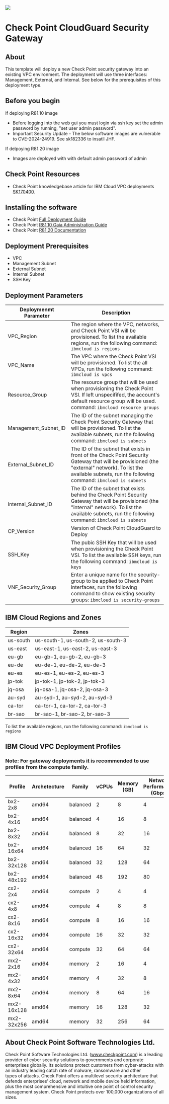 ![](https://github.com/joe-at-cp/checkpoint-iaas-gw-ibm-vpc/blob/master/CloudGuard_IaaS.jpg?v=4&s=100)

# Check Point CloudGuard Security Gateway

## About
This template will deploy a new Check Point security gateway into an existing VPC environment. The deployment will use three interfaces: Management, External, and Internal. See below for the prerequisites of this deployment type. 

## Before you begin
If deploying R81.10 image
  - Before logging into the web gui you must login via ssh key set the admin password by running, "set user admin password".
  - Important Security Update - The below software images are vulnerable to CVE-2024-24919. See sk182336 to insatll JHF.

If delpoying R81.20 image
  - Images are deployed with with default admin password of admin

## Check Point Resources
- Check Point knowledgebase article for IBM Cloud VPC deployments [SK170400](https://supportcenter.checkpoint.com/supportcenter/portal?eventSubmit_doGoviewsolutiondetails=&solutionid=sk170400&partition=Basic&product=Security).

## Installing the software
- Check Point [Full Deployment Guide](https://supportcenter.checkpoint.com/supportcenter/portal?action=portlets.DCFileAction&eventSubmit_doGetdcdetails=&fileid=112069)
- Check Point [R81.10 Gaia Administration Guide](https://sc1.checkpoint.com/documents/R81.10/WebAdminGuides/EN/CP_R81.10_Gaia_AdminGuide/Topics-GAG/Getting_Started.htm?tocpath=_____6)
- Check Point [R81.20 Documentation](https://support.checkpoint.com/results/sk/sk173903)
  
## Deployment Prerequisites 
- VPC
- Management Subnet
- External Subnet
- Internal Subnet
- SSH Key

## Deployment Parameters
| Deploymenmt Parameter | Description |
|-----------------------|-------------|
| VPC_Region | The region where the VPC, networks, and Check Point VSI will be provisioned. To list the available regions, run  the following command: ```ibmcloud is regions```|
| VPC_Name  | The VPC where the Check Point VSI will be provisioned. To list the all VPCs, run  the following command: ```ibmcloud is vpcs```|
| Resource_Group | The resource group that will be used when provisioning the Check Point VSI. If left unspecififed, the account's default resource group will be used. command: ```ibmcloud resource groups``` |
| Management_Subnet_ID | The ID of the subnet managing the Check Point Security Gateway that will be provisioned. To list the available subnets, run  the following command: ```ibmcloud is subnets```|
| External_Subnet_ID | The ID of the subnet that exists in front of the Check Point Security Gateway that will be provisioned (the "external" network). To list the available subnets, run  the following command: ```ibmcloud is subnets```|
| Internal_Subnet_ID  | The ID of the subnet that exists behind the Check Point Security Gateway that will be provisioned (the "internal" network).  To list the available subnets, run  the following command: ```ibmcloud is subnets```|
| CP_Version | Version of Check Point CloudGuard to Deploy |
| SSH_Key       | The pubic SSH Key that will be used when provisioning the Check Point  VSI. To list the available SSH keys, run  the following command: ```ibmcloud is keys``` |
| VNF_Security_Group | Enter a unique name for the security-group to be applied to Check Point interfaces, run the following command to show existing security groups: ```ibmcloud is security-groups```  |

## IBM Cloud Regions and Zones
| Region | Zones |
|--------|-------|
| us-south | us-south-1, us-south-2, us-south-3 |
| us-east  | us-east-1, us-east-2, us-east-3 |
| eu-gb    | eu-gb-1, eu-gb-2, eu-gb-3 |
| eu-de    | eu-de-1, eu-de-2, eu-de-3 |
| eu-es    | eu-es-1, eu-es-2, eu-es-3 |
| jp-tok   | jp-tok-1, jp-tok-2, jp-tok-3 |
| jq-osa   | jq-osa-1, jq-osa-2, jq-osa-3 |
| au-syd   | au-syd-1, au-syd-2, au-syd-3 |
| ca-tor   | ca-tor-1, ca-tor-2, ca-tor-3 |
| br-sao   | br-sao-1, br-sao-2, br-sao-3 |

To list the available regions, run the following command: ```ibmcloud is regions```

## IBM Cloud VPC Deployment Profiles
### Note: For gateway deployments it is recommended to use profiles from the compute family.

| Profile   | Archetecture | Family     | vCPUs | Memory (GB) | Network Performance (Gbps)|       
|-----------|--------------|------------|-------|-------------|---------------------------|
|bx2-2x8    |     amd64    |   balanced |  2    |   8         |  4   |
|bx2-4x16   |     amd64    |   balanced |  4    |   16        |  8   |
|bx2-8x32   |     amd64    |   balanced |  8    |   32        |  16  |
|bx2-16x64  |     amd64    |   balanced |  16   |   64        |  32  | 
|bx2-32x128 |     amd64    |   balanced |  32   |   128       |  64  |
|bx2-48x192 |     amd64    |   balanced |  48   |   192       |  80  |
|cx2-2x4    |     amd64    |   compute  |  2    |   4         |  4   |
|cx2-4x8    |     amd64    |   compute  |  4    |   8         |  8   | 
|cx2-8x16   |     amd64    |   compute  |  8    |   16        |  16  | 
|cx2-16x32  |     amd64    |   compute  |  16   |   32        |  32  |
|cx2-32x64  |     amd64    |   compute  |  32   |   64        |  64  | 
|mx2-2x16   |     amd64    |   memory   |  2    |   16        |  4   |   
|mx2-4x32   |     amd64    |   memory   |  4    |   32        |  8   |
|mx2-8x64   |     amd64    |   memory   |  8    |   64        |  16  |  
|mx2-16x128 |     amd64    |   memory   |  16   |   128       |  32  |  
|mx2-32x256 |     amd64    |   memory   |  32   |   256       |  64  |  

## About Check Point Software Technologies Ltd.
Check Point Software Technologies Ltd. (www.checkpoint.com) is a leading provider of cyber security solutions to governments and corporate <br> 
enterprises globally. Its solutions protect customers from cyber-attacks with an industry leading catch rate of malware, ransomware and other <br>
types of attacks. Check Point offers a multilevel security architecture that defends enterprises’ cloud, network and mobile device held information, <br>
plus the most comprehensive and intuitive one point of control security management system. Check Point protects over 100,000 organizations of all sizes. <br>
